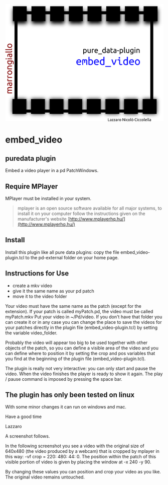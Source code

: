 ![embed_video logo](embed_video_logo.png)

embed_video
===========
puredata plugin
---------------

Embed a video player in a pd PatchWindows. 

Require MPlayer
----------------

MPlayer must be installed in your system.
> mplayer is an open source software available for all major systems, to install it on your computer follow the instructions given on the manufacturer's website [http://www.mplayerhq.hu/](http://www.mplayerhq.hu/)

Install
--------

Install this plugin like all pure data plugins: copy the file embed_video-plugin.tcl to the pd-external folder on your home page.

Instructions for Use
--------------------

- create a mkv video
- give it the same name as your pd patch
- move it to the video folder

Your video must have the same name as the patch (except for the extension). If your patch is called myPatch.pd, the video must be called myPatch.mkv
Put your video in ~/Pd/video. If you don't have that folder you can create it or in any case you can change the place to save the videos for your patches directly in the plugin file (embed_video-plugin.tcl) by setting the variable video_folder.

Probably the video will appear too big to be used together with other objects of the patch, so you can define a visible area of the video and you can define where to position it by setting the crop and pos variables that you find at the beginning of the plugin file (embed_video-plugin.tcl).

The plugin is really not very interactive: you can only start and pause the video. When the video finishes the player is ready to show it again. The play / pause command is imposed by pressing the space bar.

The plugin has only been tested on linux
----------------------------------------

With some minor changes it can run on windows and mac.

Have a good time

Lazzaro

A screenshot follows.

In the following screenshot you see a video with the original size of 640x480 (the video produced by a webcam) that is cropped by mplayer in this way: -vf crop = 220: 480: 44: 0. The position within the patch of this visible portion of video is given by placing the window at -x 240 -y 90.

By changing these values you can position and crop your video as you like. The original video remains untouched.



